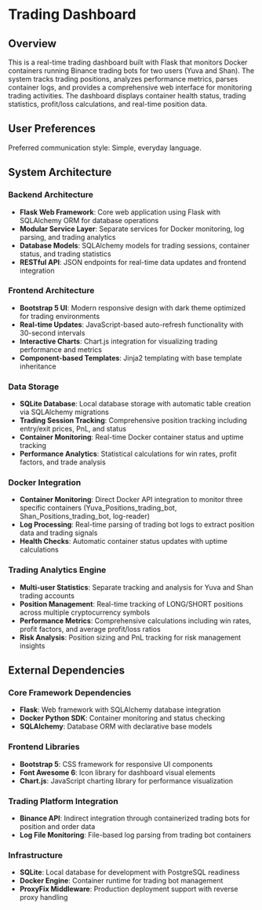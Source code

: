 # Trading Dashboard

## Overview

This is a real-time trading dashboard built with Flask that monitors Docker containers running Binance trading bots for two users (Yuva and Shan). The system tracks trading positions, analyzes performance metrics, parses container logs, and provides a comprehensive web interface for monitoring trading activities. The dashboard displays container health status, trading statistics, profit/loss calculations, and real-time position data.

## User Preferences

Preferred communication style: Simple, everyday language.

## System Architecture

### Backend Architecture
- **Flask Web Framework**: Core web application using Flask with SQLAlchemy ORM for database operations
- **Modular Service Layer**: Separate services for Docker monitoring, log parsing, and trading analytics
- **Database Models**: SQLAlchemy models for trading sessions, container status, and trading statistics
- **RESTful API**: JSON endpoints for real-time data updates and frontend integration

### Frontend Architecture
- **Bootstrap 5 UI**: Modern responsive design with dark theme optimized for trading environments
- **Real-time Updates**: JavaScript-based auto-refresh functionality with 30-second intervals
- **Interactive Charts**: Chart.js integration for visualizing trading performance and metrics
- **Component-based Templates**: Jinja2 templating with base template inheritance

### Data Storage
- **SQLite Database**: Local database storage with automatic table creation via SQLAlchemy migrations
- **Trading Session Tracking**: Comprehensive position tracking including entry/exit prices, PnL, and status
- **Container Monitoring**: Real-time Docker container status and uptime tracking
- **Performance Analytics**: Statistical calculations for win rates, profit factors, and trade analysis

### Docker Integration
- **Container Monitoring**: Direct Docker API integration to monitor three specific containers (Yuva_Positions_trading_bot, Shan_Positions_trading_bot, log-reader)
- **Log Processing**: Real-time parsing of trading bot logs to extract position data and trading signals
- **Health Checks**: Automatic container status updates with uptime calculations

### Trading Analytics Engine
- **Multi-user Statistics**: Separate tracking and analysis for Yuva and Shan trading accounts
- **Position Management**: Real-time tracking of LONG/SHORT positions across multiple cryptocurrency symbols
- **Performance Metrics**: Comprehensive calculations including win rates, profit factors, and average profit/loss ratios
- **Risk Analysis**: Position sizing and PnL tracking for risk management insights

## External Dependencies

### Core Framework Dependencies
- **Flask**: Web framework with SQLAlchemy database integration
- **Docker Python SDK**: Container monitoring and status checking
- **SQLAlchemy**: Database ORM with declarative base models

### Frontend Libraries
- **Bootstrap 5**: CSS framework for responsive UI components
- **Font Awesome 6**: Icon library for dashboard visual elements
- **Chart.js**: JavaScript charting library for performance visualization

### Trading Platform Integration
- **Binance API**: Indirect integration through containerized trading bots for position and order data
- **Log File Monitoring**: File-based log parsing from trading bot containers

### Infrastructure
- **SQLite**: Local database for development with PostgreSQL readiness
- **Docker Engine**: Container runtime for trading bot management
- **ProxyFix Middleware**: Production deployment support with reverse proxy handling